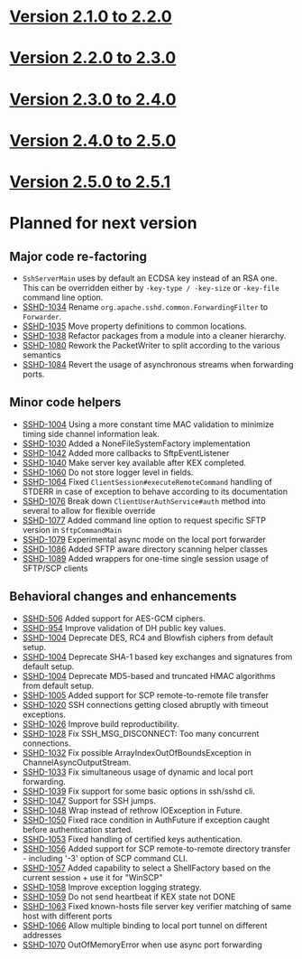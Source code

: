 # [Version 2.1.0 to 2.2.0](./docs/changes/2.2.0.md)

# [Version 2.2.0 to 2.3.0](./docs/changes/2.3.0.md)

# [Version 2.3.0 to 2.4.0](./docs/changes/2.4.0.md)

# [Version 2.4.0 to 2.5.0](./docs/changes/2.5.0.md)

# [Version 2.5.0 to 2.5.1](./docs/changes/2.5.1.md)

# Planned for next version

## Major code re-factoring

* `SshServerMain` uses by default an ECDSA key instead of an RSA one. This can be overridden either by `-key-type / -key-size`
or `-key-file` command line option.
* [SSHD-1034](https://issues.apache.org/jira/browse/SSHD-1034) Rename `org.apache.sshd.common.ForwardingFilter` to `Forwarder`.
* [SSHD-1035](https://issues.apache.org/jira/browse/SSHD-1035) Move property definitions to common locations.
* [SSHD-1038](https://issues.apache.org/jira/browse/SSHD-1038) Refactor packages from a module into a cleaner hierarchy.
* [SSHD-1080](https://issues.apache.org/jira/browse/SSHD-1080) Rework the PacketWriter to split according to the various semantics
* [SSHD-1084](https://issues.apache.org/jira/browse/SSHD-1084) Revert the usage of asynchronous streams when forwarding ports. 

## Minor code helpers

* [SSHD-1004](https://issues.apache.org/jira/browse/SSHD-1004) Using a more constant time MAC validation to minimize timing side channel information leak.
* [SSHD-1030](https://issues.apache.org/jira/browse/SSHD-1030) Added a NoneFileSystemFactory implementation
* [SSHD-1042](https://issues.apache.org/jira/browse/SSHD-1042) Added more callbacks to SftpEventListener
* [SSHD-1040](https://issues.apache.org/jira/browse/SSHD-1040) Make server key available after KEX completed.
* [SSHD-1060](https://issues.apache.org/jira/browse/SSHD-1060) Do not store logger level in fields.
* [SSHD-1064](https://issues.apache.org/jira/browse/SSHD-1064) Fixed `ClientSession#executeRemoteCommand` handling of STDERR in case of exception to behave according to its documentation
* [SSHD-1076](https://issues.apache.org/jira/browse/SSHD-1076) Break down `ClientUserAuthService#auth` method into several to allow for flexible override
* [SSHD-1077](https://issues.apache.org/jira/browse/SSHD-1077) Added command line option to request specific SFTP version in `SftpCommandMain`
* [SSHD-1079](https://issues.apache.org/jira/browse/SSHD-1079) Experimental async mode on the local port forwarder
* [SSHD-1086](https://issues.apache.org/jira/browse/SSHD-1086) Added SFTP aware directory scanning helper classes
* [SSHD-1089](https://issues.apache.org/jira/browse/SSHD-1089) Added wrappers for one-time single session usage of SFTP/SCP clients

## Behavioral changes and enhancements

* [SSHD-506](https://issues.apache.org/jira/browse/SSHD-506) Added support for AES-GCM ciphers.
* [SSHD-954](https://issues.apache.org/jira/browse/SSHD-954) Improve validation of DH public key values.
* [SSHD-1004](https://issues.apache.org/jira/browse/SSHD-1004) Deprecate DES, RC4 and Blowfish ciphers from default setup.
* [SSHD-1004](https://issues.apache.org/jira/browse/SSHD-1004) Deprecate SHA-1 based key exchanges and signatures from default setup.
* [SSHD-1004](https://issues.apache.org/jira/browse/SSHD-1004) Deprecate MD5-based and truncated HMAC algorithms from default setup.
* [SSHD-1005](https://issues.apache.org/jira/browse/SSHD-1005) Added support for SCP remote-to-remote file transfer
* [SSHD-1020](https://issues.apache.org/jira/browse/SSHD-1020) SSH connections getting closed abruptly with timeout exceptions.
* [SSHD-1026](https://issues.apache.org/jira/browse/SSHD-1026) Improve build reproductibility.
* [SSHD-1028](https://issues.apache.org/jira/browse/SSHD-1028) Fix SSH_MSG_DISCONNECT: Too many concurrent connections.
* [SSHD-1032](https://issues.apache.org/jira/browse/SSHD-1032) Fix possible ArrayIndexOutOfBoundsException in ChannelAsyncOutputStream.
* [SSHD-1033](https://issues.apache.org/jira/browse/SSHD-1033) Fix simultaneous usage of dynamic and local port forwarding.
* [SSHD-1039](https://issues.apache.org/jira/browse/SSHD-1039) Fix support for some basic options in ssh/sshd cli.
* [SSHD-1047](https://issues.apache.org/jira/browse/SSHD-1047) Support for SSH jumps.
* [SSHD-1048](https://issues.apache.org/jira/browse/SSHD-1048) Wrap instead of rethrow IOException in Future.
* [SSHD-1050](https://issues.apache.org/jira/browse/SSHD-1050) Fixed race condition in AuthFuture if exception caught before authentication started.
* [SSHD-1053](https://issues.apache.org/jira/browse/SSHD-1053) Fixed handling of certified keys authentication.
* [SSHD-1056](https://issues.apache.org/jira/browse/SSHD-1056) Added support for SCP remote-to-remote directory transfer - including '-3' option of SCP command CLI.
* [SSHD-1057](https://issues.apache.org/jira/browse/SSHD-1057) Added capability to select a ShellFactory based on the current session + use it for "WinSCP"
* [SSHD-1058](https://issues.apache.org/jira/browse/SSHD-1058) Improve exception logging strategy.
* [SSHD-1059](https://issues.apache.org/jira/browse/SSHD-1059) Do not send heartbeat if KEX state not DONE
* [SSHD-1063](https://issues.apache.org/jira/browse/SSHD-1063) Fixed known-hosts file server key verifier matching of same host with different ports
* [SSHD-1066](https://issues.apache.org/jira/browse/SSHD-1066) Allow multiple binding to local port tunnel on different addresses
* [SSHD-1070](https://issues.apache.org/jira/browse/SSHD-1070) OutOfMemoryError when use async port forwarding

